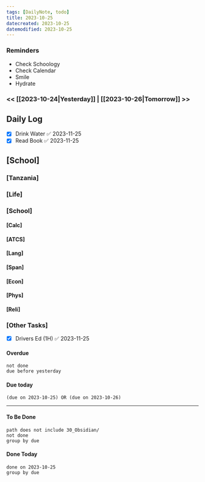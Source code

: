 ```yaml
---
tags: [DailyNote, todo]
title: 2023-10-25
datecreated: 2023-10-25
datemodified: 2023-10-25
---
```


### Reminders
- Check Schoology
- Check Calendar
- Smile
- Hydrate

### << [[2023-10-24|Yesterday]] | [[2023-10-26|Tomorrow]] >>

## Daily Log

- [x] Drink Water ✅ 2023-11-25
- [x] Read Book ✅ 2023-11-25

## [School]

### [Tanzania]

### [Life]

### [School]

#### [Calc]

#### [ATCS]

#### [Lang]

#### [Span]

#### [Econ]

#### [Phys]

#### [Reli]


### [Other Tasks]

- [x] Drivers Ed (1H) ✅ 2023-11-25

#### Overdue
```tasks
not done
due before yesterday
```
#### Due today

```tasks
(due on 2023-10-25) OR (due on 2023-10-26) 

```
---
#### To Be Done

```tasks
path does not include 30_Obsidian/
not done
group by due
```

#### Done Today

```tasks
done on 2023-10-25
group by due
```